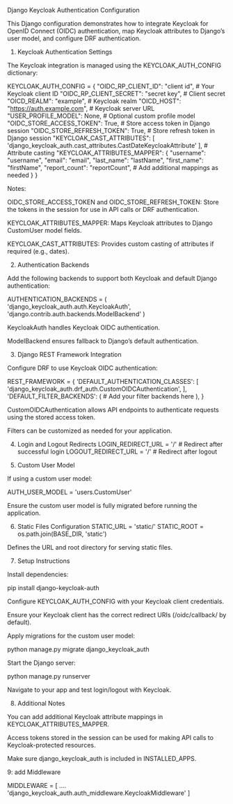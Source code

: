 Django Keycloak Authentication Configuration

This Django configuration demonstrates how to integrate Keycloak for OpenID Connect (OIDC) authentication, map Keycloak attributes to Django’s user model, and configure DRF authentication.

1. Keycloak Authentication Settings

The Keycloak integration is managed using the KEYCLOAK_AUTH_CONFIG dictionary:

KEYCLOAK_AUTH_CONFIG = {
    "OIDC_RP_CLIENT_ID": "client id",  # Your Keycloak client ID
    "OIDC_RP_CLIENT_SECRET": "secret key",  # Client secret
    "OICD_REALM": "example",  # Keycloak realm
    "OICD_HOST": "https://auth.example.com",  # Keycloak server URL
    "USER_PROFILE_MODEL": None,  # Optional custom profile model
    "OIDC_STORE_ACCESS_TOKEN": True,  # Store access token in Django session
    "OIDC_STORE_REFRESH_TOKEN": True,  # Store refresh token in Django session
    "KEYCLOAK_CAST_ATTRIBUTES": [
        'django_keycloak_auth.cast_attributes.CastDateKeycloakAttribute'
    ],  # Attribute casting
    "KEYCLOAK_ATTRIBUTES_MAPPER": {
        "username": "username",
        "email": "email",
        "last_name": "lastName",
        "first_name": "firstName",
        "report_count": "reportCount",
        # Add additional mappings as needed
    }
}

Notes:

OIDC_STORE_ACCESS_TOKEN and OIDC_STORE_REFRESH_TOKEN: Store the tokens in the session for use in API calls or DRF authentication.

KEYCLOAK_ATTRIBUTES_MAPPER: Maps Keycloak attributes to Django CustomUser model fields.

KEYCLOAK_CAST_ATTRIBUTES: Provides custom casting of attributes if required (e.g., dates).

2. Authentication Backends

Add the following backends to support both Keycloak and default Django authentication:

AUTHENTICATION_BACKENDS = (
    'django_keycloak_auth.auth.KeycloakAuth',
    'django.contrib.auth.backends.ModelBackend'
)


KeycloakAuth handles Keycloak OIDC authentication.

ModelBackend ensures fallback to Django’s default authentication.

3. Django REST Framework Integration

Configure DRF to use Keycloak OIDC authentication:

REST_FRAMEWORK = {
    'DEFAULT_AUTHENTICATION_CLASSES': [
        'django_keycloak_auth.drf_auth.CustomOIDCAuthentication',
    ],
    'DEFAULT_FILTER_BACKENDS': (
        # Add your filter backends here
    ),
}


CustomOIDCAuthentication allows API endpoints to authenticate requests using the stored access token.

Filters can be customized as needed for your application.

4. Login and Logout Redirects
LOGIN_REDIRECT_URL = '/'  # Redirect after successful login
LOGOUT_REDIRECT_URL = '/'  # Redirect after logout

5. Custom User Model

If using a custom user model:

AUTH_USER_MODEL = 'users.CustomUser'


Ensure the custom user model is fully migrated before running the application.

6. Static Files Configuration
STATIC_URL = 'static/'
STATIC_ROOT = os.path.join(BASE_DIR, 'static')


Defines the URL and root directory for serving static files.

7. Setup Instructions

Install dependencies:

pip install django-keycloak-auth


Configure KEYCLOAK_AUTH_CONFIG with your Keycloak client credentials.

Ensure your Keycloak client has the correct redirect URIs (/oidc/callback/ by default).

Apply migrations for the custom user model:

python manage.py migrate django_keycloak_auth


Start the Django server:

python manage.py runserver


Navigate to your app and test login/logout with Keycloak.

8. Additional Notes

You can add additional Keycloak attribute mappings in KEYCLOAK_ATTRIBUTES_MAPPER.

Access tokens stored in the session can be used for making API calls to Keycloak-protected resources.

Make sure django_keycloak_auth is included in INSTALLED_APPS.

9: add Middleware

MIDDLEWARE = [
    ....
    'django_keycloak_auth.auth_middleware.KeycloakMiddleware'
]